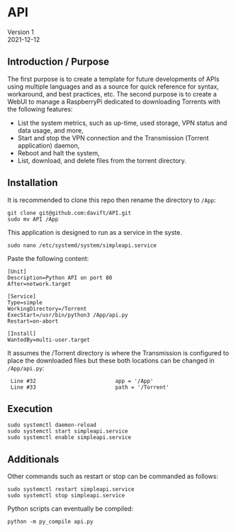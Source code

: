 # API

Version 1 \
2021-12-12

## Introduction / Purpose

The first purpose is to create a template for future developments of APIs using multiple languages and as a source for quick reference for syntax, workaround, and best practices, etc.
The second purpose is to create a WebUI to manage a RaspberryPi dedicated to downloading Torrents with the following features:
- List the system metrics, such as up-time, used storage, VPN status and data usage, and more,
- Start and stop the VPN connection and the Transmission (Torrent application) daemon,
- Reboot and halt the system,
- List, download, and delete files from the torrent directory.

## Installation

It is recommended to clone this repo then rename the directory to `/App`:

```
git clone git@github.com:davift/API.git
sudo mv API /App
```

This application is designed to run as a service in the syste.

```
sudo nano /etc/systemd/system/simpleapi.service
```

Paste the following content:

```
[Unit]
Description=Python API on port 80
After=network.target

[Service]
Type=simple
WorkingDirectory=/Torrent
ExecStart=/usr/bin/python3 /App/api.py
Restart=on-abort

[Install]
WantedBy=multi-user.target
```

It assumes the /Torrent directory is where the Transmission is configured to place the downloaded files but these both locations can be changed in `/App/api.py`:

```
 Line #32                         app = '/App'
 Line #33                         path = '/Torrent'
```

## Execution

```
sudo systemctl daemon-reload
sudo systemctl start simpleapi.service
sudo systemctl enable simpleapi.service
```

## Additionals

Other commands such as restart or stop can be commanded as follows:

```
sudo systemctl restart simpleapi.service
sudo systemctl stop simpleapi.service
```

Python scripts can eventually be compiled:

```
python -m py_compile api.py
```
